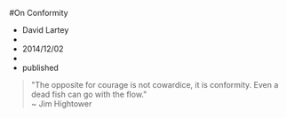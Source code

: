 #On Conformity
- David Lartey
-
- 2014/12/02
-
- published

> "The opposite for courage is not cowardice, it is conformity. Even a dead fish can go with the flow."  
>  ~ Jim Hightower

